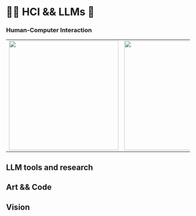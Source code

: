 # 🧙‍♂️ HCI && LLMs 🦙

### Human-Computer Interaction
<table>
  <tbody>
    <tr>
      <td><img src="https://github.com/Singulat/singulatarian/assets/154478213/d3a78a72-2061-44de-85ea-49966675d8d8" style="width: 300px"></td>
      <td><img src="https://github.com/Singulat/singulatarian/assets/154478213/f0e5e51f-47c4-47f6-9006-d57df584d266" style="width: 300px"></td>
      <td><img src="https://github.com/Singulat/singulatarian/assets/154478213/3247be99-9adf-4d5e-925f-3cdeb3559909" style="width: 300px;"></td>
    </tr>
  </tbody>
</table>

## LLM tools and research

## Art && Code

## Vision
